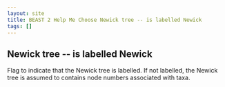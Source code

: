 ```yaml
---
layout: site
title: BEAST 2 Help Me Choose Newick tree -- is labelled Newick
tags: []
---
```


## Newick tree -- is labelled Newick

Flag to indicate that the Newick tree is labelled.
If not labelled, the Newick tree is assumed to contains node numbers associated with taxa.
